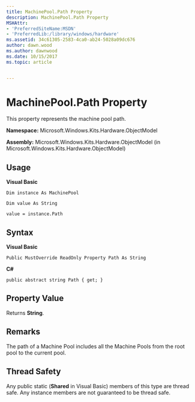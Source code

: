 ```yaml
---
title: MachinePool.Path Property
description: MachinePool.Path Property
MSHAttr:
- 'PreferredSiteName:MSDN'
- 'PreferredLib:/library/windows/hardware'
ms.assetid: 34c61305-2583-4ca0-ab24-5028a09dc676
author: dawn.wood
ms.author: dawnwood
ms.date: 10/15/2017
ms.topic: article


---
```


# MachinePool.Path Property


This property represents the machine pool path.

**Namespace:** Microsoft.Windows.Kits.Hardware.ObjectModel

**Assembly:** Microsoft.Windows.Kits.Hardware.ObjectModel (in Microsoft.Windows.Kits.Hardware.ObjectModel)

## <span id="Usage"></span><span id="usage"></span><span id="USAGE"></span>Usage


**Visual Basic**

`Dim instance As MachinePool`

`Dim value As String`

`value = instance.Path`

## <span id="Syntax"></span><span id="syntax"></span><span id="SYNTAX"></span>Syntax


**Visual Basic**

`Public MustOverride ReadOnly Property Path As String`

**C#**

`public abstract string Path { get; }`

## <span id="Property_Value"></span><span id="property_value"></span><span id="PROPERTY_VALUE"></span>Property Value


Returns **String**.

## <span id="Remarks"></span><span id="remarks"></span><span id="REMARKS"></span>Remarks


The path of a Machine Pool includes all the Machine Pools from the root pool to the current pool.

## <span id="Thread_Safety"></span><span id="thread_safety"></span><span id="THREAD_SAFETY"></span>Thread Safety


Any public static (**Shared** in Visual Basic) members of this type are thread safe. Any instance members are not guaranteed to be thread safe.

 

 






